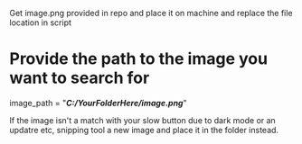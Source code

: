 Get image.png provided in repo and place it on machine and replace the file location in script

# Provide the path to the image you want to search for
image_path = "**_C:/YourFolderHere/image.png_**"


If the image isn't a match with your slow button due to dark mode or an updatre etc, snipping tool a new image and place it in the folder instead.
